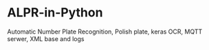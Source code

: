 # ALPR-in-Python
Automatic Number Plate Recognition, Polish plate, keras OCR, MQTT serwer, XML base and logs
